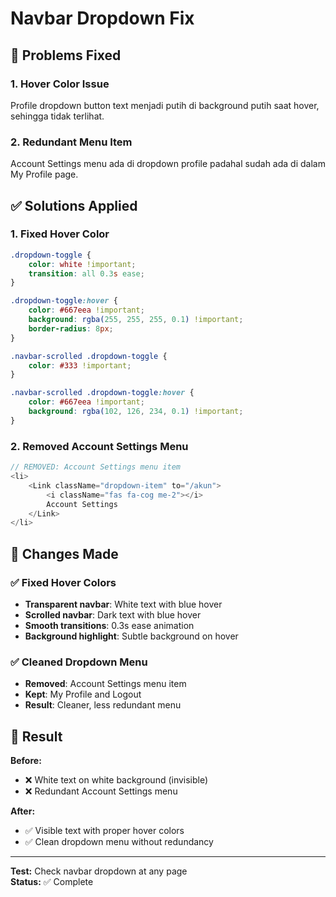 # Navbar Dropdown Fix

## 🐛 **Problems Fixed**

### **1. Hover Color Issue**
Profile dropdown button text menjadi putih di background putih saat hover, sehingga tidak terlihat.

### **2. Redundant Menu Item**
Account Settings menu ada di dropdown profile padahal sudah ada di dalam My Profile page.

## ✅ **Solutions Applied**

### **1. Fixed Hover Color**
```css
.dropdown-toggle {
    color: white !important;
    transition: all 0.3s ease;
}

.dropdown-toggle:hover {
    color: #667eea !important;
    background: rgba(255, 255, 255, 0.1) !important;
    border-radius: 8px;
}

.navbar-scrolled .dropdown-toggle {
    color: #333 !important;
}

.navbar-scrolled .dropdown-toggle:hover {
    color: #667eea !important;
    background: rgba(102, 126, 234, 0.1) !important;
}
```

### **2. Removed Account Settings Menu**
```javascript
// REMOVED: Account Settings menu item
<li>
    <Link className="dropdown-item" to="/akun">
        <i className="fas fa-cog me-2"></i>
        Account Settings
    </Link>
</li>
```

## 🎯 **Changes Made**

### **✅ Fixed Hover Colors**
- **Transparent navbar**: White text with blue hover
- **Scrolled navbar**: Dark text with blue hover
- **Smooth transitions**: 0.3s ease animation
- **Background highlight**: Subtle background on hover

### **✅ Cleaned Dropdown Menu**
- **Removed**: Account Settings menu item
- **Kept**: My Profile and Logout
- **Result**: Cleaner, less redundant menu

## 🚀 **Result**

**Before:** 
- ❌ White text on white background (invisible)
- ❌ Redundant Account Settings menu

**After:** 
- ✅ Visible text with proper hover colors
- ✅ Clean dropdown menu without redundancy

---

**Test:** Check navbar dropdown at any page  
**Status:** ✅ Complete
